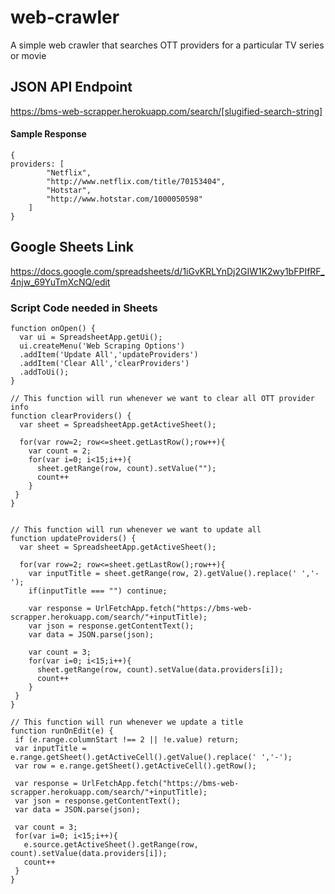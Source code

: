 # web-crawler

A simple web crawler that searches OTT providers for a particular TV series or movie

## JSON API Endpoint

https://bms-web-scrapper.herokuapp.com/search/[slugified-search-string]

#### Sample Response

```
{
providers: [
        "Netflix",
        "http://www.netflix.com/title/70153404",
        "Hotstar",
        "http://www.hotstar.com/1000050598"
    ]
}
```

## Google Sheets Link

https://docs.google.com/spreadsheets/d/1iGvKRLYnDj2GIW1K2wy1bFPIfRF_4njw_69YuTmXcNQ/edit

### Script Code needed in Sheets

```
function onOpen() {
  var ui = SpreadsheetApp.getUi();
  ui.createMenu('Web Scraping Options')
  .addItem('Update All','updateProviders')
  .addItem('Clear All','clearProviders')
  .addToUi();
}

// This function will run whenever we want to clear all OTT provider info
function clearProviders() {
  var sheet = SpreadsheetApp.getActiveSheet();

  for(var row=2; row<=sheet.getLastRow();row++){
    var count = 2;
    for(var i=0; i<15;i++){
      sheet.getRange(row, count).setValue("");
      count++
    }
 }
}


// This function will run whenever we want to update all
function updateProviders() {
  var sheet = SpreadsheetApp.getActiveSheet();

  for(var row=2; row<=sheet.getLastRow();row++){
    var inputTitle = sheet.getRange(row, 2).getValue().replace(' ','-');
    if(inputTitle === "") continue;

    var response = UrlFetchApp.fetch("https://bms-web-scrapper.herokuapp.com/search/"+inputTitle);
    var json = response.getContentText();
    var data = JSON.parse(json);

    var count = 3;
    for(var i=0; i<15;i++){
      sheet.getRange(row, count).setValue(data.providers[i]);
      count++
    }
 }
}

// This function will run whenever we update a title
function runOnEdit(e) {
 if (e.range.columnStart !== 2 || !e.value) return;
 var inputTitle = e.range.getSheet().getActiveCell().getValue().replace(' ','-');
 var row = e.range.getSheet().getActiveCell().getRow();

 var response = UrlFetchApp.fetch("https://bms-web-scrapper.herokuapp.com/search/"+inputTitle);
 var json = response.getContentText();
 var data = JSON.parse(json);

 var count = 3;
 for(var i=0; i<15;i++){
   e.source.getActiveSheet().getRange(row, count).setValue(data.providers[i]);
   count++
 }
}
```
